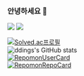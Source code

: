 ### 안녕하세요 👋
<a href="버튼을 눌렀을 때 이동할 링크" target="_blank"><img src="https://img.shields.io/badge/Java-FF7800?style=for-the-badge&logo=coffeescript&logoColor=000000"/></a>
<a href="버튼을 눌렀을 때 이동할 링크" target="_blank"><img src="https://img.shields.io/badge/Spring Boot-6DB33F?style=for-the-badge&logo=springboot&logoColor=000000"/></a>

[![Solved.ac프로필](http://mazassumnida.wtf/api/v2/generate_badge?boj=ddings73)](https://solved.ac/ddings73)
<br/>
![ddings's GitHub stats](https://github-readme-stats.vercel.app/api?username=ddings73&show_icons=true&theme=dark)
<br/>
[![RepomonUserCard](https://repomon.kr/card/user?userId=6)](https://repomon.kr/user/6)
<br/>
[![RepomonRepoCard](https://repomon.kr/card/repo?repoId=10)](https://repomon.kr/repo/10)
<!--
**ddings73/ddings73** is a ✨ _special_ ✨ repository because its `README.md` (this file) appears on your GitHub profile.

Here are some ideas to get you started:

- 🔭 I’m currently working on ...
- 🌱 I’m currently learning ...
- 👯 I’m looking to collaborate on ...
- 🤔 I’m looking for help with ...
- 💬 Ask me about ...
- 📫 How to reach me: ...
- 😄 Pronouns: ...
- ⚡ Fun fact: ...
-->
